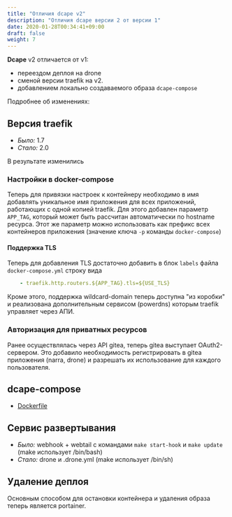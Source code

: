 ```yaml
---
title: "Отличия dcape v2"
description: "Отличия dcape версии 2 от версии 1"
date: 2020-01-28T00:34:41+09:00
draft: false
weight: 7
---
```


**Dcape** v2 отличается от v1:
* переездом деплоя на drone
* сменой версии traefik на v2.
* добавлением локально создаваемого образа `dcape-compose`

Подробнее об изменениях:

## Версия traefik

* *Было:* 1.7
* *Стало:* 2.0

В результате изменились

### Настройки в docker-compose

Теперь для привязки настроек к контейнеру необходимо в имя добавлять уникальное имя приложения для всех приложений, работающих с одной копией traefik. Для этого добавлен параметр `APP_TAG`, который может быть рассчитан автоматически по hostname ресурса. Этот же параметр можно использовать как префикс всех контейнеров приложения (значение ключа `-p` команды `docker-compose`)

#### Поддержка TLS

Теперь для добавления TLS достаточно добавить в блок `labels` файла `docker-compose.yml` строку вида

```docker-compose.yml
    - traefik.http.routers.${APP_TAG}.tls=${USE_TLS}
```

Кроме этого, поддержка wildcard-domain теперь доступна "из коробки" и реализована дополнительным сервисом (powerdns) которым traefik управляет через АПИ.

### Авторизация для приватных ресурсов

Ранее осуществлялась через API gitea, теперь gitea выступает OAuth2-сервером. Это добавило необходимость регистрировать в gitea приложения (narra, drone) и разрешать их использование для каждого пользователя.

## dcape-compose

* [Dockerfile](https://github.com/dopos/dcape/blob/v2/apps/drone/Dockerfile)

## Сервис развертывания

* *Было:* webhook + webtail с командами `make start-hook` и `make update` (make использует /bin/bash)
* *Стало:* drone и .drone.yml (make использует /bin/sh)

## Удаление деплоя

Основным способом для остановки контейнера и удаления образа теперь является portainer.
